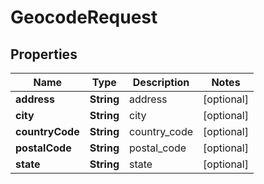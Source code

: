 

# GeocodeRequest


## Properties

| Name | Type | Description | Notes |
|------------ | ------------- | ------------- | -------------|
|**address** | **String** | address |  [optional] |
|**city** | **String** | city |  [optional] |
|**countryCode** | **String** | country_code |  [optional] |
|**postalCode** | **String** | postal_code |  [optional] |
|**state** | **String** | state |  [optional] |



